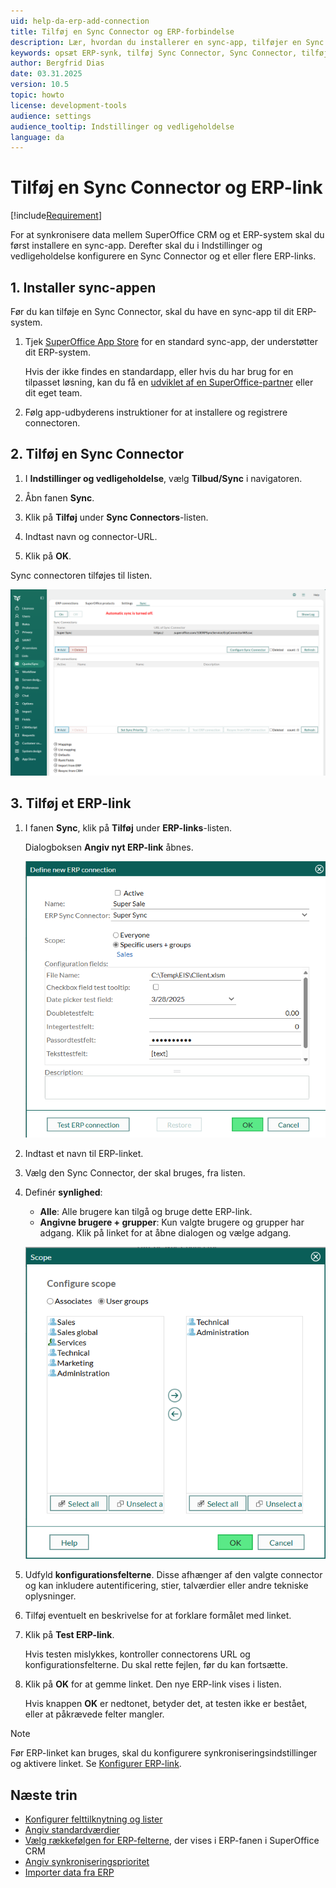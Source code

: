 ```yaml
---
uid: help-da-erp-add-connection
title: Tilføj en Sync Connector og ERP-forbindelse
description: Lær, hvordan du installerer en sync-app, tilføjer en Sync Connector og opretter ERP-forbindelser for at aktivere synkronisering mellem SuperOffice CRM og et ERP-system.
keywords: opsæt ERP-synk, tilføj Sync Connector, Sync Connector, tilføj ERP-forbindelse, test ERP-forbindelse, ERP-forbindelse, connector, synk, ERP
author: Bergfrid Dias
date: 03.31.2025
version: 10.5
topic: howto
license: development-tools
audience: settings
audience_tooltip: Indstillinger og vedligeholdelse
language: da
---
```


# Tilføj en Sync Connector og ERP-link

[!include[Requirement](../../learn/includes/req-expander-services.md)]

For at synkronisere data mellem SuperOffice CRM og et ERP-system skal du først installere en sync-app. Derefter skal du i Indstillinger og vedligeholdelse konfigurere en Sync Connector og et eller flere ERP-links.

## 1. Installer sync-appen

Før du kan tilføje en Sync Connector, skal du have en sync-app til dit ERP-system.

1. Tjek [SuperOffice App Store][7] for en standard sync-app, der understøtter dit ERP-system.

    Hvis der ikke findes en standardapp, eller hvis du har brug for en tilpasset løsning, kan du få en [udviklet af en SuperOffice-partner][8] eller dit eget team.

1. Følg app-udbyderens instruktioner for at installere og registrere connectoren.

## <a id="connector"></a>2. Tilføj en Sync Connector

1. I **Indstillinger og vedligeholdelse**, vælg <i class="ph ph-barcode" aria-label="Barcode icon"></i> **Tilbud/Sync** i navigatoren.

1. Åbn fanen **Sync**.

1. Klik på **Tilføj** under **Sync Connectors**-listen.

1. Indtast navn og connector-URL.

1. Klik på **OK**.

Sync connectoren tilføjes til listen.

![Sync-fanen i Indstillinger og vedligeholdelse med én Sync Connector -screenshot][img1]

## <a id="connection"></a>3. Tilføj et ERP-link

1. I fanen **Sync**, klik på **Tilføj** under **ERP-links**-listen.

    Dialogboksen **Angiv nyt ERP-link** åbnes.

    ![Dialogboks til oprettelse af ERP-link med eksempeldata -screenshot][img2]

1. Indtast et navn til ERP-linket.

1. Vælg den Sync Connector, der skal bruges, fra listen.

1. Definér **synlighed**:

    * **Alle**: Alle brugere kan tilgå og bruge dette ERP-link.
    * **Angivne brugere + grupper**: Kun valgte brugere og grupper har adgang. Klik på linket for at åbne dialogen og vælge adgang.

    ![Dialogboks til konfiguration af område med brugergruppevalg -screenshot][img3]

1. Udfyld **konfigurationsfelterne**. Disse afhænger af den valgte connector og kan inkludere autentificering, stier, talværdier eller andre tekniske oplysninger.

1. Tilføj eventuelt en beskrivelse for at forklare formålet med linket.

1. Klik på **Test ERP-link**.

    Hvis testen mislykkes, kontroller connectorens URL og konfigurationsfelterne. Du skal rette fejlen, før du kan fortsætte.

1. Klik på **OK** for at gemme linket. Den nye ERP-link vises i listen.

    Hvis knappen **OK** er nedtonet, betyder det, at testen ikke er bestået, eller at påkrævede felter mangler.

> [!NOTE]
> Før ERP-linket kan bruges, skal du konfigurere synkroniseringsindstillinger og aktivere linket. Se [Konfigurer ERP-link][1].

## Næste trin

* [Konfigurer felttilknytning og lister][1]
* [Angiv standardværdier][3]
* [Vælg rækkefølgen for ERP-felterne][4], der vises i ERP-fanen i SuperOffice CRM
* [Angiv synkroniseringsprioritet][5]
* [Importer data fra ERP][6]

<!-- Referenced links -->
[1]: configure.md
[3]: configure.md#defaults
[4]: configure.md#rank
[5]: configure.md#priority
[6]: ../../admin/import/learn/import-from-erp.md
[7]: https://online.superoffice.com/appstore/app/search?phrase=sync
[8]: ../../developer-portal/custom-app/index.md

<!-- Referenced images -->
[img1]: ../../../media/loc/en/erp/sync-connectors-list.png
[img2]: ../../../media/loc/en/erp/define-erp-connection.png
[img3]: ../../../media/loc/en/erp/configure-scope.png
